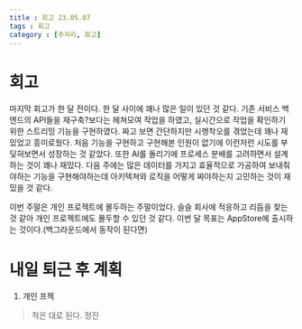 ```yaml
---
title : 회고 23.05.07
tags : 회고
category : [주저리, 회고]
---
```


# 회고

마지막 회고가 한 달 전이다. 한 달 사이에 꽤나 많은 일이 있던 것 같다.
기존 서비스 백엔드의 API들을 재구축?보다는 헤쳐모여 작업을 하였고, 실시간으로 작업을 확인하기 위한 스트리밍 기능을 구현하였다. 짜고 보면 간단하지만 시행착오를 겪었는데 꽤나 재밌었고 흥미로웠다. 처음 기능을 구현하고 구현해본 인원이 없기에 이런저런 시도를 부딪혀보면서 성장하는 것 같았다. 또한 AI를 돌리기에 프로세스 분배를 고려하면서 설계하는 것이 꽤나 재밌다. 다음 주에는 많은 데이터를 가지고 효율적으로 가공하여 보내줘야하는 기능을 구현해야하는데 아키텍쳐와 로직을 어떻게 짜야하는지 고민하는 것이 재밌을 것 같다.

이번 주말은 개인 프로젝트에 몰두하는 주말이었다. 슬슬 회사에 적응하고 리듬을 찾는 것 같아 개인 프로젝트에도 몰두할 수 있던 것 같다. 이번 달 목표는 AppStore에 출시하는 것이다.(백그라운드에서 동작이 된다면)

# 내일 퇴근 후 계획

1. 개인 프젝

> 적은 대로 된다. 정진
